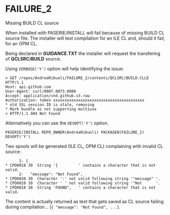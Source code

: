 # FAILURE_2
Missing BUILD CL source 

When installed with PASERIE/INSTALL will fail because of missing BUILD CL source file.
The installer will test compilation for an ILE CL and, should it fail, for an OPM CL.

Being declared in **GUIDANCE.TXT** the installer will request the transfering of **QCLSRC/BUILD** source. 

Using `VERBOSE('Y')` option will help identifying the issue:

```
> GET /repos/AndreaRibuoli/FAILURE_2/contents/QCLSRC/BUILD.CLLE HTTP/1.1     
Host: api.github.com                                                         
User-Agent: curl/0007.0073.0000                                              
Accept: application/vnd.github.v3.raw                                        
Authorization: token xxxxxxxxxxxxxxxxxxxxxxxxxxxxxxxxxxxxxxxx                
* old SSL session ID is stale, removing                                      
* Mark bundle as not supporting multiuse                                     
< HTTP/1.1 404 Not Found                                                     
```

Alternatively you can use the `DEVOPT('Y')` option.

```
PASERIE/INSTALL REPO_OWNER(AndreaRibuoli) PACKAGEN(FAILURE_2) DEVOPT('Y')
```

Two spools will be generated (ILE CL, OPM CL) complaining with invalid CL source:

```
      1- {                                                                 
* CPD0018 30  String '{         ' contains a character that is not valid.  
      2-   "message": "Not Found",                                         
* CPD0020 30  Character ':' not valid following string '"message" '.       
* CPD0020 30  Character ' ' not valid following string '"Not      '.       
* CPD0018 30  String 'FOUND",   ' contains a character that is not valid.  
```

The content is actually returned as text that gets saved as CL source failing during compilation... (`{ "message": "Not Found", ...`).


